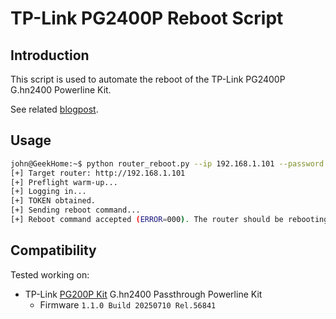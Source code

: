 # TP-Link PG2400P Reboot Script

## Introduction

This script is used to automate the reboot of the TP-Link PG2400P G.hn2400 Powerline Kit.

See related [blogpost](https://geekho.me/posts/tp-link-pg2400p-reboot-script/).

## Usage

```bash
john@GeekHome:~$ python router_reboot.py --ip 192.168.1.101 --password MyStrongPassword
[+] Target router: http://192.168.1.101
[+] Preflight warm-up...
[+] Logging in...
[+] TOKEN obtained.
[+] Sending reboot command...
[+] Reboot command accepted (ERROR=000). The router should be rebooting now.
```

## Compatibility

Tested working on:

* TP-Link [PG200P Kit](https://www.tp-link.com/uk/home-networking/powerline/pg2400p-kit/) G.hn2400 Passthrough Powerline Kit
  * Firmware `1.1.0 Build 20250710 Rel.56841`
